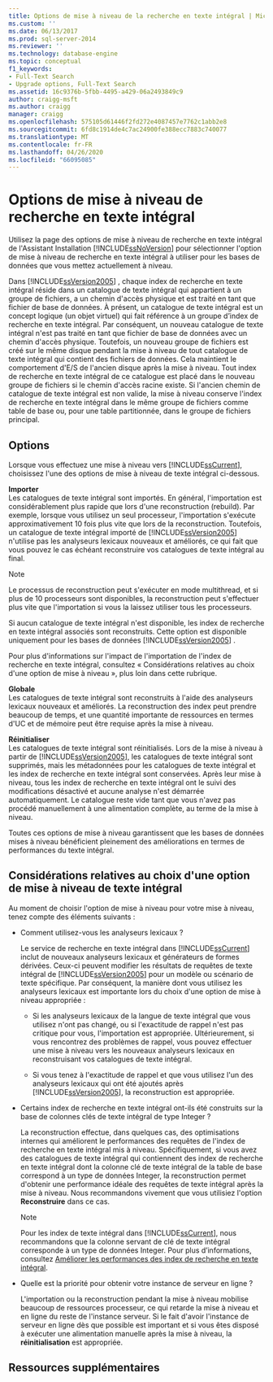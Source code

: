 ```yaml
---
title: Options de mise à niveau de la recherche en texte intégral | Microsoft Docs
ms.custom: ''
ms.date: 06/13/2017
ms.prod: sql-server-2014
ms.reviewer: ''
ms.technology: database-engine
ms.topic: conceptual
f1_keywords:
- Full-Text Search
- Upgrade options, Full-Text Search
ms.assetid: 16c9376b-5fbb-4495-a429-06a2493849c9
author: craigg-msft
ms.author: craigg
manager: craigg
ms.openlocfilehash: 575105d61446f2fd272e4087457e7762c1abb2e8
ms.sourcegitcommit: 6fd8c1914de4c7ac24900fe388ecc7883c740077
ms.translationtype: MT
ms.contentlocale: fr-FR
ms.lasthandoff: 04/26/2020
ms.locfileid: "66095085"
---
```

# <a name="full-text-search-upgrade-options"></a>Options de mise à niveau de recherche en texte intégral
  Utilisez la page des options de mise à niveau de recherche en texte intégral de l'Assistant Installation [!INCLUDE[ssNoVersion](../../includes/ssnoversion-md.md)] pour sélectionner l'option de mise à niveau de recherche en texte intégral à utiliser pour les bases de données que vous mettez actuellement à niveau.  
  
 Dans [!INCLUDE[ssVersion2005](../../includes/ssversion2005-md.md)] , chaque index de recherche en texte intégral réside dans un catalogue de texte intégral qui appartient à un groupe de fichiers, a un chemin d'accès physique et est traité en tant que fichier de base de données. À présent, un catalogue de texte intégral est un concept logique (un objet virtuel) qui fait référence à un groupe d’index de recherche en texte intégral. Par conséquent, un nouveau catalogue de texte intégral n'est pas traité en tant que fichier de base de données avec un chemin d'accès physique. Toutefois, un nouveau groupe de fichiers est créé sur le même disque pendant la mise à niveau de tout catalogue de texte intégral qui contient des fichiers de données. Cela maintient le comportement d'E/S de l'ancien disque après la mise à niveau. Tout index de recherche en texte intégral de ce catalogue est placé dans le nouveau groupe de fichiers si le chemin d'accès racine existe. Si l'ancien chemin de catalogue de texte intégral est non valide, la mise à niveau conserve l'index de recherche en texte intégral dans le même groupe de fichiers comme table de base ou, pour une table partitionnée, dans le groupe de fichiers principal.  
  
## <a name="options"></a>Options  
 Lorsque vous effectuez une mise à niveau vers [!INCLUDE[ssCurrent](../../includes/sscurrent-md.md)], choisissez l'une des options de mise à niveau de texte intégral ci-dessous.  
  
 **Importer**  
 Les catalogues de texte intégral sont importés. En général, l'importation est considérablement plus rapide que lors d'une reconstruction (rebuild). Par exemple, lorsque vous utilisez un seul processeur, l'importation s'exécute approximativement 10 fois plus vite que lors de la reconstruction. Toutefois, un catalogue de texte intégral importé de [!INCLUDE[ssVersion2005](../../includes/ssversion2005-md.md)] n'utilise pas les analyseurs lexicaux nouveaux et améliorés, ce qui fait que vous pouvez le cas échéant reconstruire vos catalogues de texte intégral au final.  
  
> [!NOTE]  
>  Le processus de reconstruction peut s'exécuter en mode multithread, et si plus de 10 processeurs sont disponibles, la reconstruction peut s'effectuer plus vite que l'importation si vous la laissez utiliser tous les processeurs.  
  
 Si aucun catalogue de texte intégral n'est disponible, les index de recherche en texte intégral associés sont reconstruits. Cette option est disponible uniquement pour les bases de données [!INCLUDE[ssVersion2005](../../includes/ssversion2005-md.md)] .  
  
 Pour plus d'informations sur l'impact de l'importation de l'index de recherche en texte intégral, consultez « Considérations relatives au choix d'une option de mise à niveau », plus loin dans cette rubrique.  
  
 **Globale**  
 Les catalogues de texte intégral sont reconstruits à l'aide des analyseurs lexicaux nouveaux et améliorés. La reconstruction des index peut prendre beaucoup de temps, et une quantité importante de ressources en termes d'UC et de mémoire peut être requise après la mise à niveau.  
  
 **Réinitialiser**  
 Les catalogues de texte intégral sont réinitialisés. Lors de la mise à niveau à partir de [!INCLUDE[ssVersion2005](../../includes/ssversion2005-md.md)], les catalogues de texte intégral sont supprimés, mais les métadonnées pour les catalogues de texte intégral et les index de recherche en texte intégral sont conservées. Après leur mise à niveau, tous les index de recherche en texte intégral ont le suivi des modifications désactivé et aucune analyse n'est démarrée automatiquement. Le catalogue reste vide tant que vous n'avez pas procédé manuellement à une alimentation complète, au terme de la mise à niveau.  
  
 Toutes ces options de mise à niveau garantissent que les bases de données mises à niveau bénéficient pleinement des améliorations en termes de performances du texte intégral.  
  
## <a name="considerations-for-choosing-a-full-text-upgrade-option"></a>Considérations relatives au choix d'une option de mise à niveau de texte intégral  
 Au moment de choisir l'option de mise à niveau pour votre mise à niveau, tenez compte des éléments suivants :  
  
-   Comment utilisez-vous les analyseurs lexicaux ?  
  
     Le service de recherche en texte intégral dans [!INCLUDE[ssCurrent](../../includes/sscurrent-md.md)] inclut de nouveaux analyseurs lexicaux et générateurs de formes dérivées. Ceux-ci peuvent modifier les résultats de requêtes de texte intégral de [!INCLUDE[ssVersion2005](../../includes/ssversion2005-md.md)] pour un modèle ou scénario de texte spécifique. Par conséquent, la manière dont vous utilisez les analyseurs lexicaux est importante lors du choix d'une option de mise à niveau appropriée :  
  
    -   Si les analyseurs lexicaux de la langue de texte intégral que vous utilisez n'ont pas changé, ou si l'exactitude de rappel n'est pas critique pour vous, l'importation est appropriée. Ultérieurement, si vous rencontrez des problèmes de rappel, vous pouvez effectuer une mise à niveau vers les nouveaux analyseurs lexicaux en reconstruisant vos catalogues de texte intégral.  
  
    -   Si vous tenez à l'exactitude de rappel et que vous utilisez l'un des analyseurs lexicaux qui ont été ajoutés après [!INCLUDE[ssVersion2005](../../includes/ssversion2005-md.md)], la reconstruction est appropriée.  
  
-   Certains index de recherche en texte intégral ont-ils été construits sur la base de colonnes clés de texte intégral de type Integer ?  
  
     La reconstruction effectue, dans quelques cas, des optimisations internes qui améliorent le performances des requêtes de l'index de recherche en texte intégral mis à niveau. Spécifiquement, si vous avez des catalogues de texte intégral qui contiennent des index de recherche en texte intégral dont la colonne clé de texte intégral de la table de base correspond à un type de données Integer, la reconstruction permet d'obtenir une performance idéale des requêtes de texte intégral après la mise à niveau. Nous recommandons vivement que vous utilisiez l'option **Reconstruire** dans ce cas.  
  
    > [!NOTE]  
    >  Pour les index de texte intégral dans [!INCLUDE[ssCurrent](../../includes/sscurrent-md.md)], nous recommandons que la colonne servant de clé de texte intégral corresponde à un type de données Integer. Pour plus d’informations, consultez [Améliorer les performances des index de recherche en texte intégral](../../relational-databases/indexes/indexes.md).  
  
-   Quelle est la priorité pour obtenir votre instance de serveur en ligne ?  
  
     L'importation ou la reconstruction pendant la mise à niveau mobilise beaucoup de ressources processeur, ce qui retarde la mise à niveau et en ligne du reste de l'instance serveur. Si le fait d'avoir l'instance de serveur en ligne dès que possible est important et si vous êtes disposé à exécuter une alimentation manuelle après la mise à niveau, la **réinitialisation** est appropriée.  
  
## <a name="additional-resources"></a>Ressources supplémentaires  
  
